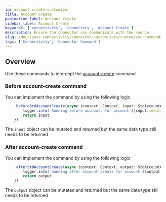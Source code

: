 ```yaml
---
id: account-create-customizer
title: Account Create
pagination_label: Account Create
sidebar_label: Account Create
keywords: ['connectivity', 'connectors', 'Account Create']
description: Ensure the connector can communicate with the source.
slug: /docs/saas-connectivity/connector-customizers/customizer-commands/account-create
tags: ['Connectivity', 'Connector Command']
---
```


## Overview

Use these commands to intercept the [account-create](../../commands/account-create) command

### Before account-create command

You can implement the command by using the following logic

```javascript
    .beforeStdAccountCreate(async (context: Context, input: StdAccountCreateInput) => {
        logger.info(`Running before account, for account ${input.identity}`)
        return input
    })
```
The `input` object can be mutated and returned but the same data type still needs to be returned 

### After account-create command

You can implement the command by using the following logic

```javascript
    .afterStdAccountCreate(async (context: Context, output: StdAccountCreateOutput) => {
        logger.info(`Running after account create for account ${output.identity}`)
        return output
    })
```
The `output` object can be mutated and returned but the same data type still needs to be returned 